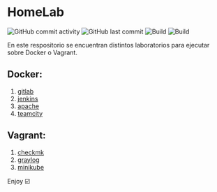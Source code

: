 # HomeLab

<img alt="GitHub commit activity" src="https://img.shields.io/github/commit-activity/m/aramirol/homelab?color=green"> <img alt="GitHub last commit" src="https://img.shields.io/github/last-commit/aramirol/homelab?color=red">
![Build](https://img.shields.io/badge/platform-docker-blue)
![Build](https://img.shields.io/badge/platform-vagrant-blue)

En este respositorio se encuentran distintos laboratorios para ejecutar sobre Docker o Vagrant.

## Docker:
 1. [gitlab](gitlab)
 2. [jenkins](jenkins)
 3. [apache](apache)
 4. [teamcity](teamcity)

## Vagrant:
 1. [checkmk](checkmk)
 2. [graylog](graylog)
 3. [minikube](minikube)

Enjoy
:ballot_box_with_check:

